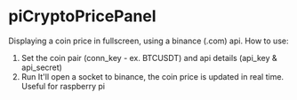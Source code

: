 # piCryptoPricePanel
Displaying a coin price in fullscreen, using a binance (.com) api.
How to use:
  1. Set the coin pair (conn_key - ex. BTCUSDT) and api details (api_key & api_secret)
  2. Run
It'll open a socket to binance, the coin price is updated in real time. Useful for raspberry pi
